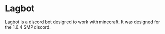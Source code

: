 # Lagbot
Lagbot is a discord bot designed to work with minecraft. It was designed for the 1.6.4 SMP discord.

